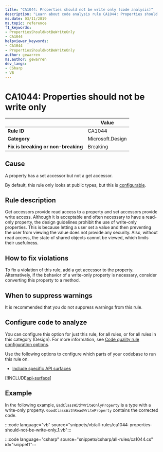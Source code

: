 ```yaml
---
title: "CA1044: Properties should not be write only (code analysis)"
description: "Learn about code analysis rule CA1044: Properties should not be write only"
ms.date: 03/11/2019
ms.topic: reference
f1_keywords:
- PropertiesShouldNotBeWriteOnly
- CA1044
helpviewer_keywords:
- CA1044
- PropertiesShouldNotBeWriteOnly
author: gewarren
ms.author: gewarren
dev_langs:
- CSharp
- VB
---
```

# CA1044: Properties should not be write only

| | Value |
|-|-|
| **Rule ID** |CA1044|
| **Category** |Microsoft.Design|
| **Fix is breaking or non-breaking** |Breaking|

## Cause

A property has a set accessor but not a get accessor.

By default, this rule only looks at public types, but this is [configurable](#configure-code-to-analyze).

## Rule description

Get accessors provide read access to a property and set accessors provide write access. Although it is acceptable and often necessary to have a read-only property, the design guidelines prohibit the use of write-only properties. This is because letting a user set a value and then preventing the user from viewing the value does not provide any security. Also, without read access, the state of shared objects cannot be viewed, which limits their usefulness.

## How to fix violations

To fix a violation of this rule, add a get accessor to the property. Alternatively, if the behavior of a write-only property is necessary, consider converting this property to a method.

## When to suppress warnings

It is recommended that you do not suppress warnings from this rule.

## Configure code to analyze

You can configure this option for just this rule, for all rules, or for all rules in this category (Design). For more information, see [Code quality rule configuration options](../code-quality-rule-options.md).

Use the following options to configure which parts of your codebase to run this rule on.

- [Include specific API surfaces](#include-specific-api-surfaces)

[!INCLUDE[api-surface](~/includes/code-analysis/api-surface.md)]

## Example

In the following example, `BadClassWithWriteOnlyProperty` is a type with a write-only property. `GoodClassWithReadWriteProperty` contains the corrected code.

:::code language="vb" source="snippets/vb/all-rules/ca1044-properties-should-not-be-write-only_1.vb":::

:::code language="csharp" source="snippets/csharp/all-rules/ca1044.cs" id="snippet1":::
